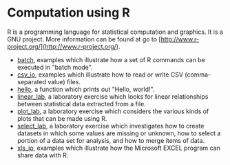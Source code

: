 
Computation using R
==================================
R is a programming language for statistical computation and graphics. It
is a GNU project. More information can be found at go to
[http://www.r-project.org/](http://www.r-project.org/).

-   [batch](batch/batch.html), examples which illustrate how a set of R
    commands can be executed in "batch mode".
-   [csv\_io](csv_io/csv_io.html), examples which illustrate how to read
    or write CSV (comma-separated value) files.
-   [hello](hello/hello.html), a function which prints out "Hello,
    world!".
-   [linear\_lab](linear_lab/linear_lab.html), a laboratory exercise
    which looks for linear relationships between statistical data
    extracted from a file.
-   [plot\_lab](plot_lab/plot_lab.html), a laboratory exercise which
    considers the various kinds of plots that can be made using R.
-   [select\_lab](select_lab/select_lab.html), a laboratory exercise
    which investigates how to create datasets in which some values are
    missing or unknown, how to select a portion of a data set for
    analysis, and how to merge items of data.
-   [xls\_io](xls_io/xls_io.html), examples which illustrate how the
    Microsoft EXCEL program can share data with R.


